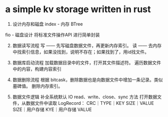 # a simple kv storage written in rust

1. 设计内存和磁盘
index - 内存 BTree

fio - 磁盘设计
将标准文件操作API 进行简单封装

2. 数据读写流程
写 —— 先写磁盘数据文件，再更新内存索引。
读 —— 去内存中找索引信息，如果没找到，说明不存在；如果找到了，用id找文件。

3. 数据库启动流程
加载数据目录中的文件，打开其文件描述符。
遍历数据文件中的内容，构建内容索引

4. 数据删除流程
根据 bitcask，删除数据也是向数据文件中增加一条记录。类似墓碑值。
删除内存索引。

5. 数据文件逻辑
补全系统默认 IO read、write、close、sync 方法
打开数据文件，从数据文件中读取 LogRecord：
CRC｜TYPE｜KEY SIZE｜VALUE SIZE｜用户存储 KYE｜用户存储 VALUE
